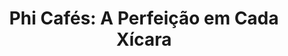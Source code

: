 ---
templateKey: index-page
title: "Phi Cafés: A Perfeição em Cada Xícara"
image: /img/home-phi-background.png
heading: "Harmonia Perfeita: A Arte e Ciência do Café na Phi Cafés Especiais"
subheading: Experimente a harmonia da matemática da natureza em cada café que oferecemos.
mainpitch:
  title: Por que Phi Cafés Especiais?
  description: >
    A Phi é a torrefação para aqueles que buscam uma experiência de café
    autêntica e de qualidade superior. Selecionamos grãos excepcionais, provenientes
    de origem única, para garantir um perfil de sabor que ressoa com a proporção
    áurea - a perfeição em cada xícara.
description: >-
  Inspirada na perfeição da razão áurea, a Phi Cafés Especiais é mais do que uma loja de café, é uma ode à harmonia e ao equilíbrio que o Phi simboliza. Nossos cafés são cuidadosamente selecionados para refletir essa proporção divina, oferecendo sabores que são um verdadeiro tributo à beleza matemática. Cada gole é uma experiência que alia a arte da cafeicultura à precisão da razão áurea, criando uma sinfonia de aromas e sabores que ressoam com a perfeição da natureza.
intro:
  blurbs:
    - image: /img/coffee.png
      text: >
        Na Phi, oferecemos grãos de café torrado de origem única,
        adquiridos diretamente de produtores dedicados. Nosso café é cultivado com respeito e torrado com amor <3
    - image: /img/tutorials.png
      text: >
        Quer aprimorar suas habilidades ou aprender novas técnicas de preparo?
        Mergulhe no mundo do café com nossos vídeos tutoriais exclusivos disponíveis no nosso Instagram @phicafesespeciais, e descubra os segredos do café perfeito para você.
---